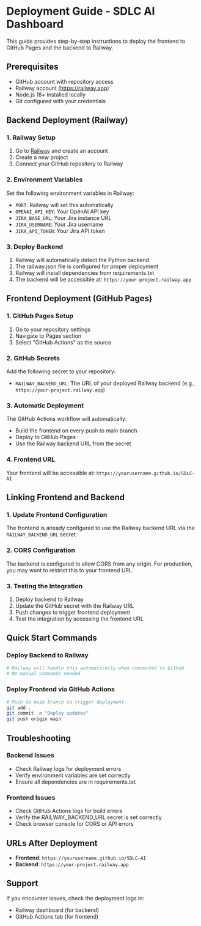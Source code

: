 # Deployment Guide - SDLC AI Dashboard

This guide provides step-by-step instructions to deploy the frontend to GitHub Pages and the backend to Railway.

## Prerequisites

- GitHub account with repository access
- Railway account (https://railway.app)
- Node.js 18+ installed locally
- Git configured with your credentials

## Backend Deployment (Railway)

### 1. Railway Setup
1. Go to [Railway](https://railway.app) and create an account
2. Create a new project
3. Connect your GitHub repository to Railway

### 2. Environment Variables
Set the following environment variables in Railway:
- `PORT`: Railway will set this automatically
- `OPENAI_API_KEY`: Your OpenAI API key
- `JIRA_BASE_URL`: Your Jira instance URL
- `JIRA_USERNAME`: Your Jira username
- `JIRA_API_TOKEN`: Your Jira API token

### 3. Deploy Backend
1. Railway will automatically detect the Python backend
2. The railway.json file is configured for proper deployment
3. Railway will install dependencies from requirements.txt
4. The backend will be accessible at: `https://your-project.railway.app`

## Frontend Deployment (GitHub Pages)

### 1. GitHub Pages Setup
1. Go to your repository settings
2. Navigate to Pages section
3. Select "GitHub Actions" as the source

### 2. GitHub Secrets
Add the following secret to your repository:
- `RAILWAY_BACKEND_URL`: The URL of your deployed Railway backend (e.g., `https://your-project.railway.app`)

### 3. Automatic Deployment
The GitHub Actions workflow will automatically:
- Build the frontend on every push to main branch
- Deploy to GitHub Pages
- Use the Railway backend URL from the secret

### 4. Frontend URL
Your frontend will be accessible at: `https://yourusername.github.io/SDLC-AI`

## Linking Frontend and Backend

### 1. Update Frontend Configuration
The frontend is already configured to use the Railway backend URL via the `RAILWAY_BACKEND_URL` secret.

### 2. CORS Configuration
The backend is configured to allow CORS from any origin. For production, you may want to restrict this to your frontend URL.

### 3. Testing the Integration
1. Deploy backend to Railway
2. Update the GitHub secret with the Railway URL
3. Push changes to trigger frontend deployment
4. Test the integration by accessing the frontend URL

## Quick Start Commands

### Deploy Backend to Railway
```bash
# Railway will handle this automatically when connected to GitHub
# No manual commands needed
```

### Deploy Frontend via GitHub Actions
```bash
# Push to main branch to trigger deployment
git add .
git commit -m "Deploy updates"
git push origin main
```

## Troubleshooting

### Backend Issues
- Check Railway logs for deployment errors
- Verify environment variables are set correctly
- Ensure all dependencies are in requirements.txt

### Frontend Issues
- Check GitHub Actions logs for build errors
- Verify the RAILWAY_BACKEND_URL secret is set correctly
- Check browser console for CORS or API errors

## URLs After Deployment
- **Frontend**: `https://yourusername.github.io/SDLC-AI`
- **Backend**: `https://your-project.railway.app`

## Support
If you encounter issues, check the deployment logs in:
- Railway dashboard (for backend)
- GitHub Actions tab (for frontend)
